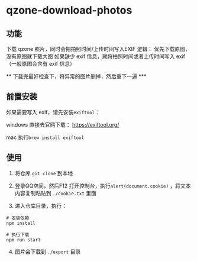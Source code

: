 # qzone-download-photos

## 功能
下载 qzone 照片，同时会把拍照时间/上传时间写入EXIF
逻辑：
  优先下载原图，没有原图就下载大图
  如果缺少 exif 信息，就将拍照时间或者上传时间写入 exif
  （一般原图会含有 exif 信息）

  ** 下载完最好检查下，将异常的图片删掉，然后重下一遍 ***

## 前置安装

如果需要写入 exif，请先安装`exiftool`：

windows 直接去官网下载： https://exiftool.org/

mac 执行`brew install exiftool`

## 使用

1. 将仓库 `git clone` 到本地

2. 登录QQ空间，然后F12 打开控制台，执行`alert(document.cookie)` ，将文本内容复制粘贴到 `./cookie.txt` 里面

3. 进入仓库目录，执行：
```
# 安装依赖
npm install

# 执行下载
npm run start
```

4. 图片会下载到 `./export` 目录